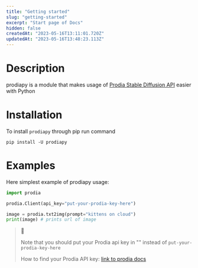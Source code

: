 ```yaml
---
title: "Getting started"
slug: "getting-started"
excerpt: "Start page of Docs"
hidden: false
createdAt: "2023-05-16T13:11:01.720Z"
updatedAt: "2023-05-16T13:48:23.113Z"
---
```

# Description

prodiapy is a module that makes usage of [Prodia Stable Diffusion API](https://docs.prodia.com/reference/getting-started) easier with Python

# Installation

To install `prodiapy` through pip run command

`pip install -U prodiapy`

# Examples

Here simplest example of prodiapy usage:

```python txt2img
import prodia

prodia.Client(api_key="put-your-prodia-key-here")

image = prodia.txt2img(prompt="kittens on cloud")
print(image) # prints url of image 
```



> 📘 
> 
> Note that you should put your Prodia api key in "" instead of `put-your-prodia-key-here`
> 
> How to find your Prodia API key: [link to prodia docs](https://docs.prodia.com/reference/getting-started-guide)
